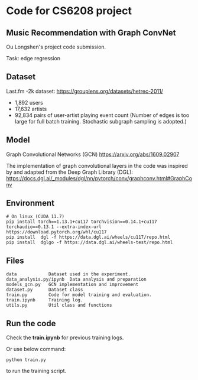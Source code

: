 # Code for CS6208 project
## Music Recommendation with Graph ConvNet
Ou Longshen's project code submission.

Task: edge regression

## Dataset
Last.fm -2k dataset: https://grouplens.org/datasets/hetrec-2011/
- 1,892 users
- 17,632 artists
- 92,834 pairs of user-artist playing event count
(Number of edges is too large for full batch training. Stochastic subgraph sampling is adopted.)

## Model
Graph Convolutional Networks (GCN) https://arxiv.org/abs/1609.02907

The implementation of graph convolutional layers in the code was inspired by and adapted from the Deep Graph Library (DGL): https://docs.dgl.ai/_modules/dgl/nn/pytorch/conv/graphconv.html#GraphConv

## Environment
    # On linux (CUDA 11.7)
    pip install torch==1.13.1+cu117 torchvision==0.14.1+cu117 torchaudio==0.13.1 --extra-index-url https://download.pytorch.org/whl/cu117
    pip install  dgl -f https://data.dgl.ai/wheels/cu117/repo.html
    pip install  dglgo -f https://data.dgl.ai/wheels-test/repo.html

## Files
    data            Dataset used in the experiment.
    data_analysis.py/ipynb  Data analysis and preparation
    models_gcn.py   GCN implementation and improvement
    dataset.py      Dataset class    
    train.py        Code for model training and evaluation.
    train.ipynb     Training log.
    utils.py        Util class and functions

## Run the code
Check the **train.ipynb** for previous training logs. 

Or use below command:
    
    python train.py
to run the training script. 